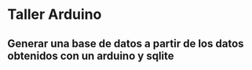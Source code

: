 # Taller Arduino 
## Generar una base de datos a partir de los datos obtenidos con un arduino y sqlite
